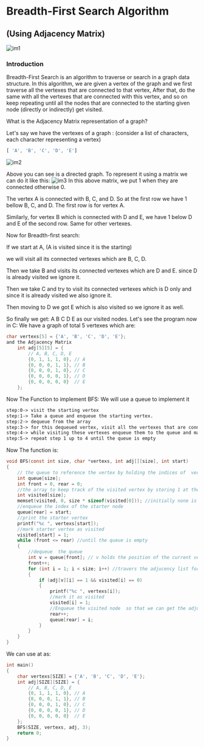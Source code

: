 # Breadth-First Search Algorithm

## (Using Adjacency Matrix)

![im1](https://miro.medium.com/max/2400/1*TMZAR1b_5Jbx4_vA28Q25g@2x.jpeg)

### Introduction

Breadth-First Search is an algorithm to traverse or search in a graph data structure. In this algorithm, we are given a vertex of the graph and we first traverse all the vertexes that are connected to that vertex, After that, do the same with all the vertexes that are connected with this vertex, and so on keep repeating until all the nodes that are connected to the starting given node (directly or indirectly) get visited.

What is the Adjacency Matrix representation of a graph?

Let's say we have the vertexes of a graph : (consider a list of characters, each character representing a vertex)



~~~js
[ 'A', 'B', 'C', 'D', 'E']
~~~
 ![im2](https://res.cloudinary.com/rupamcloud/image/upload/v1609503498/qoverflow/graph%2Bdfs.png1609503498404.png)

Above you can see is a directed graph. To represent it using a matrix we can do it like this:
![im3](https://res.cloudinary.com/rupamcloud/image/upload/v1609347003/qoverflow/graph_bfs.png1609347003077.png)
In this above matrix, we put 1 when they are connected otherwise 0.

The vertex A is connected with B, C, and D. So at the first row we have 1 bellow B, C, and D. The first row is for vertex A.

Similarly, for vertex B which is connected with D and E, we have 1 below D and E of the second row. Same for other vertexes.

Now for Breadth-first search:

If we start at A, (A is visited since it is the starting)

we will visit all its connected vertexes which are B, C, D.

Then we take B and visits its connected vertexes which are D and E. since D is already visited we ignore it.

Then we take C and try to visit its connected vertexes which is D only and since it is already visited we also ignore it.

Then moving to D we got E which is also visited so we ignore it as well.

So finally we get:
A B C D E
as our visited nodes.
Let's see the program now in C:
We have a graph of total 5 vertexes which are:


~~~c
char vertexs[5] = {'A', 'B', 'C', 'D', 'E'};
and the Adjacency Matrix
    int adj[5][5] = {
        // A, B, C, D, E
        {0, 1, 1, 1, 0}, // A
        {0, 0, 0, 1, 1}, // B
        {0, 0, 0, 1, 0}, // C
        {0, 0, 0, 0, 1}, // D
        {0, 0, 0, 0, 0}  // E
    };

~~~
Now The Function to implement BFS:
We will use a queue to implement it

~~~txt
step:0-> visit the starting vertex
step:1-> Take a queue and enqueue the starting vertex. 
step:2-> dequeue from the array 
step:3-> for this dequeued vertex, visit all the vertexes that are connected (ie 1) and are not visited.
step:4-> while visiting these vertexes enqueue them to the queue and marked as visited
step:5-> repeat step 1 up to 4 until the queue is empty
~~~
Now The function is:
~~~c
void BFS(const int size, char *vertexs, int adj[][size], int start)
{
    // the queue to reference the vertex by holding the indices of  vertex fron vertexs array
    int queue[size];
    int front = 0, rear = 0;
    //the array to keep track of the visited vertex by storing 1 at the position of the visited vertexes from vertexs array
    int visited[size];
    memset(visited, 0, size * sizeof(visited[0])); //initially none is visited so all are set to 0
    //enqueue the index of the starter node
    queue[rear] = start;
    //print the starter vertex
    printf("%c ", vertexs[start]);
    //mark starter vertex as visited
    visited[start] = 1;
    while (front <= rear) //until the queue is empty
    { 
        //dequeue  the queue
        int v = queue[front]; // v holds the position of the current vertex
        front++;
        for (int i = 1; i < size; i++) //travers the adjucency list for this node
        {
            if (adj[v][i] == 1 && visited[i] == 0)
            {
                printf("%c ", vertexs[i]);
                //mark it as visited
                visited[i] = 1;
                //Enqueue the visited node  so that we can get the adjucency list of it later
                rear++;
                queue[rear] = i;
            }
        }
    }
}
~~~
We can use at as: 
~~~c
int main()
{
    char vertexs[SIZE] = {'A', 'B', 'C', 'D', 'E'};
    int adj[SIZE][SIZE] = {
        // A, B, C, D, E
        {0, 1, 1, 1, 0}, // A
        {0, 0, 0, 1, 1}, // B
        {0, 0, 0, 1, 0}, // C
        {0, 0, 0, 0, 1}, // D
        {0, 0, 0, 0, 0}  // E
    };
    BFS(SIZE, vertexs, adj, 3);
    return 0;
}
~~~
